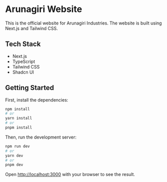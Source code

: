 # Arunagiri Website

This is the official website for Arunagiri Industries. The website is built using Next.js and Tailwind CSS.

## Tech Stack
- Next.js
- TypeScript
- Tailwind CSS
- Shadcn UI

## Getting Started

First, install the dependencies:

```bash
npm install
# or
yarn install
# or
pnpm install
```

Then, run the development server:

```bash
npm run dev
# or
yarn dev
# or
pnpm dev
```

Open [http://localhost:3000](http://localhost:3000) with your browser to see the result. 